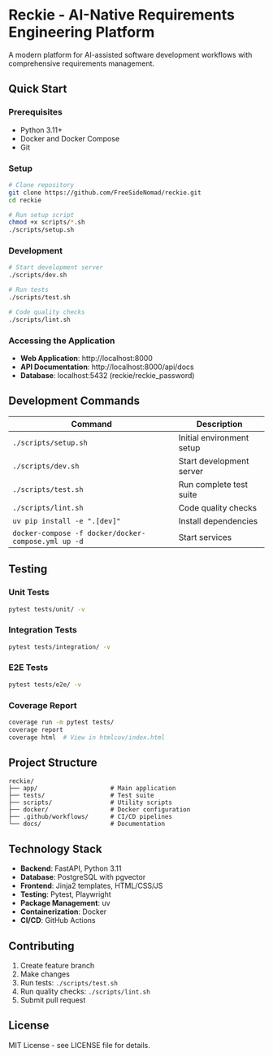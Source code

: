 # Reckie - AI-Native Requirements Engineering Platform

A modern platform for AI-assisted software development workflows with comprehensive requirements management.

## Quick Start

### Prerequisites
- Python 3.11+
- Docker and Docker Compose
- Git

### Setup
```bash
# Clone repository
git clone https://github.com/FreeSideNomad/reckie.git
cd reckie

# Run setup script
chmod +x scripts/*.sh
./scripts/setup.sh
```

### Development
```bash
# Start development server
./scripts/dev.sh

# Run tests
./scripts/test.sh

# Code quality checks
./scripts/lint.sh
```

### Accessing the Application
- **Web Application**: http://localhost:8000
- **API Documentation**: http://localhost:8000/api/docs
- **Database**: localhost:5432 (reckie/reckie_password)

## Development Commands

| Command | Description |
|---------|-------------|
| `./scripts/setup.sh` | Initial environment setup |
| `./scripts/dev.sh` | Start development server |
| `./scripts/test.sh` | Run complete test suite |
| `./scripts/lint.sh` | Code quality checks |
| `uv pip install -e ".[dev]"` | Install dependencies |
| `docker-compose -f docker/docker-compose.yml up -d` | Start services |

## Testing

### Unit Tests
```bash
pytest tests/unit/ -v
```

### Integration Tests
```bash
pytest tests/integration/ -v
```

### E2E Tests
```bash
pytest tests/e2e/ -v
```

### Coverage Report
```bash
coverage run -m pytest tests/
coverage report
coverage html  # View in htmlcov/index.html
```

## Project Structure

```
reckie/
├── app/                    # Main application
├── tests/                  # Test suite
├── scripts/                # Utility scripts
├── docker/                 # Docker configuration
├── .github/workflows/      # CI/CD pipelines
└── docs/                   # Documentation
```

## Technology Stack

- **Backend**: FastAPI, Python 3.11
- **Database**: PostgreSQL with pgvector
- **Frontend**: Jinja2 templates, HTML/CSS/JS
- **Testing**: Pytest, Playwright
- **Package Management**: uv
- **Containerization**: Docker
- **CI/CD**: GitHub Actions

## Contributing

1. Create feature branch
2. Make changes
3. Run tests: `./scripts/test.sh`
4. Run quality checks: `./scripts/lint.sh`
5. Submit pull request

## License

MIT License - see LICENSE file for details.